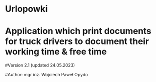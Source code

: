 # Urlopowki

# Application which print documents for truck drivers to document their working time & free time

#Version 2.1 (updated 24.05.2023)

#Author: mgr inż. Wojciech Paweł Opydo
